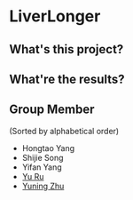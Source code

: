# LiverLonger
## What's this project?

## What're the results?

## 
## Group Member
(Sorted by alphabetical order)
* Hongtao Yang 
* Shijie Song  
* Yifan Yang
* [Yu Ru](https://github.com/yuyuyu0905/)
* [Yuning Zhu](https://github.com/ynzhu/)
